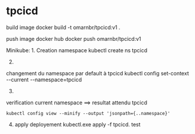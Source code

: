 # tpcicd

build image
docker build -t omarnbr/tpcicd:v1 .

push image docker hub
docker push omarnbr/tpcicd:v1



Minikube:
1.
Creation namespace
kubectl create ns tpcicd

2.
changement du namespace par default à tpcicd
kubectl config set-context --current --namespace=tpcicd

3.
verification current namespace ==> resultat attendu tpcicd

`kubectl config view --minify --output 'jsonpath={..namespace}'`

4. apply deployement
kubectl.exe apply -f tpcicd\. 
test
